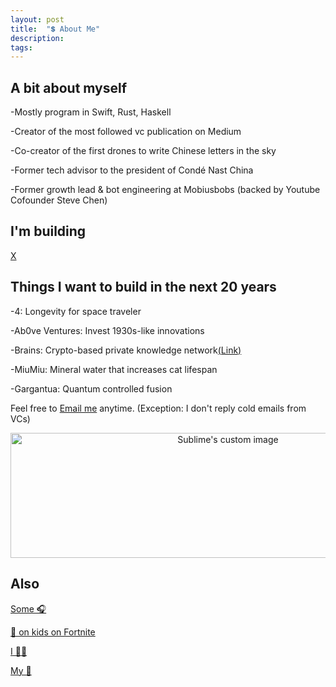 ```yaml
---
layout: post
title:  "💲 About Me"
description: 
tags: 
---
```


## A bit about myself

-Mostly program in Swift, Rust, Haskell

-Creator of the most followed vc publication on Medium

-Co-creator of the first drones to write Chinese letters in the sky

-Former tech advisor to the president of Condé Nast China

-Former growth lead & bot engineering at Mobiusbobs (backed by Youtube Cofounder Steve Chen)


## I'm building

[X](https://www.producthunt.com/upcoming/xos)


## Things I want to build in the next 20 years

-4: Longevity for space traveler

-Ab0ve Ventures: Invest 1930s-like innovations

-Brains: Crypto-based private knowledge network[(Link)](http://www.ab0ve.co/1930/01/01/knowledge-base.html)

-MiuMiu: Mineral water that increases cat lifespan

-Gargantua: Quantum controlled fusion


Feel free to [Email me](mailto:allenleein@gmail.com) anytime. 
(Exception: I don't reply cold emails from VCs)

<p align="center">
  <img width="680" height="200" src="https://i.imgur.com/ZPW6LCD.png" alt="Sublime's custom image"/>
</p>



## Also

[Some 🎧](https://soundcloud.com/archilab)

[💩 on kids on Fortnite](https://www.instagram.com/gho00sts/)

[I 🏄🏼](https://vsco.co/allenleein/gallery)

[My 📀](https://github.com/allenleein)




